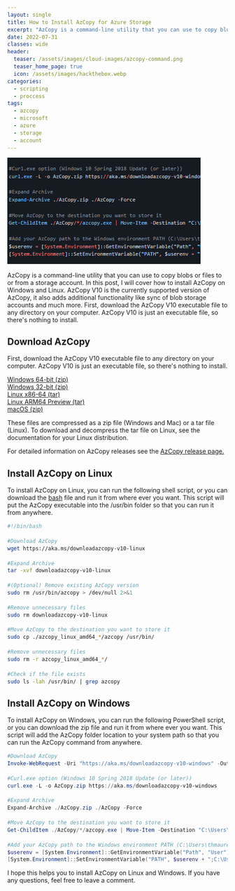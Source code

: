 ```yaml
---
layout: single
title: How to Install AzCopy for Azure Storage
excerpt: "AzCopy is a command-line utility that you can use to copy blobs or files to or from a storage account. In this post, I will cover how to install AzCopy on Windows and Linux. AzCopy V10 is the currently supported version of AzCopy, it also adds additional functionality like sync of blob storage accounts and much more. First, download the AzCopy V10 executable file to any directory on your computer. AzCopy V10 is just an executable file, so there's nothing to install."
date: 2022-07-31
classes: wide
header:
  teaser: /assets/images/cloud-images/azcopy-command.png
  teaser_home_page: true
  icon: /assets/images/hackthebox.webp
categories:
  - scripting
  - proccess
tags:  
  - azcopy
  - microsoft
  - azure
  - storage
  - account
---
```


![](/assets/images/cloud-images/azcopy.png)

AzCopy is a command-line utility that you can use to copy blobs or files to or from a storage account. In this post, I will cover how to install AzCopy on Windows and Linux. AzCopy V10 is the currently supported version of AzCopy, it also adds additional functionality like sync of blob storage accounts and much more. First, download the AzCopy V10 executable file to any directory on your computer. AzCopy V10 is just an executable file, so there's nothing to install.

## Download AzCopy

First, download the AzCopy V10 executable file to any directory on your computer. AzCopy V10 is just an executable file, so there's nothing to install.

[Windows 64-bit (zip)](https://aka.ms/downloadazcopy-v10-windows)  
[Windows 32-bit (zip)](https://aka.ms/downloadazcopy-v10-windows-32bit)  
[Linux x86-64 (tar)](https://aka.ms/downloadazcopy-v10-linux)  
[Linux ARM64 Preview (tar)](https://aka.ms/downloadazcopy-v10-linux-arm64)  
[macOS (zip)](https://aka.ms/downloadazcopy-v10-mac)  

These files are compressed as a zip file (Windows and Mac) or a tar file (Linux). To download and decompress the tar file on Linux, see the documentation for your Linux distribution.  

For detailed information on AzCopy releases see the [AzCopy release page.](https://github.com/Azure/azure-storage-azcopy/releases)  

## Install AzCopy on Linux

To install AzCopy on Linux, you can run the following shell script, or you can download the [bash](https://drive.google.com/file/d/1wlHxdCltcI7xVLiz-tn9HV5X5vsOjYFp/view?usp=sharing) file and run it from where ever you want. This script will put the AzCopy executable into the /usr/bin folder so that you can run it from anywhere.

```bash
#!/bin/bash

#Download AzCopy
wget https://aka.ms/downloadazcopy-v10-linux

#Expand Archive
tar -xvf downloadazcopy-v10-linux

#(Optional) Remove existing AzCopy version
sudo rm /usr/bin/azcopy > /dev/null 2>&1

#Remove unnecessary files
sudo rm downloadazcopy-v10-linux

#Move AzCopy to the destination you want to store it
sudo cp ./azcopy_linux_amd64_*/azcopy /usr/bin/

#Remove unnecessary files
sudo rm -r azcopy_linux_amd64_*/

#Check if the file exists
sudo ls -lah /usr/bin/ | grep azcopy
```

## Install AzCopy on Windows


To install AzCopy on Windows, you can run the following PowerShell script, or you can download the zip file and run it from where ever you want. This script will add the AzCopy folder location to your system path so that you can run the AzCopy command from anywhere.

```powershell
#Download AzCopy
Invoke-WebRequest -Uri "https://aka.ms/downloadazcopy-v10-windows" -OutFile AzCopy.zip -UseBasicParsing
 
#Curl.exe option (Windows 10 Spring 2018 Update (or later))
curl.exe -L -o AzCopy.zip https://aka.ms/downloadazcopy-v10-windows
 
#Expand Archive
Expand-Archive ./AzCopy.zip ./AzCopy -Force
 
#Move AzCopy to the destination you want to store it
Get-ChildItem ./AzCopy/*/azcopy.exe | Move-Item -Destination "C:\Users\local\AzCopy\AzCopy.exe"
 
#Add your AzCopy path to the Windows environment PATH (C:\Users\thmaure\AzCopy in this example), e.g., using PowerShell:
$userenv = [System.Environment]::GetEnvironmentVariable("Path", "User")
[System.Environment]::SetEnvironmentVariable("PATH", $userenv + ";C:\Users\local\AzCopy", "User")
```

I hope this helps you to install AzCopy on Linux and Windows. If you have any questions, feel free to leave a comment.

